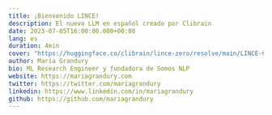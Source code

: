 ```yaml
---
title: ¡Bienvenido LINCE!
description: El nuevo LLM en español creado por Clibrain
date: 2023-07-05T16:00:00.000+00:00
lang: es
duration: 4min
cover: "https://huggingface.co/clibrain/lince-zero/resolve/main/LINCE-CLIBRAIN-HD.jpg"
author: María Grandury
bio: ML Research Engineer y fundadora de Somos NLP
website: https://mariagrandury.com
twitter: https://twitter.com/mariagrandury
linkedin: https://www.linkedin.com/in/mariagrandury
github: https://github.com/mariagrandury
---
```

